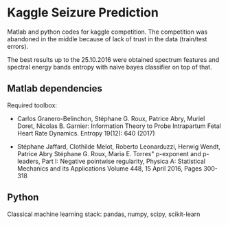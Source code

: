 # Kaggle Seizure Prediction

Matlab and python codes for kaggle competition.
The competition was abandoned in the middle because of lack of trust 
in the data (train/test errors).  

The best results up to the 25.10.2016 were obtained spectrum features and 
spectral energy bands entropy with naive bayes classifier on top of that.

## Matlab dependencies

Required toolbox:

- Carlos Granero-Belinchon, Stéphane G. Roux, Patrice Abry, Muriel Doret, Nicolas B. Garnier: Information Theory to Probe Intrapartum Fetal Heart Rate Dynamics. Entropy 19(12): 640 (2017)

- Stéphane Jaffard, Clothilde Melot, Roberto Leonarduzzi, Herwig Wendt, Patrice Abry Stéphane G. Roux, Maria E. Torres" p-exponent and p-leaders, Part I: Negative pointwise regularity, Physica A: Statistical Mechanics and its Applications
Volume 448, 15 April 2016, Pages 300-318

## Python

Classical machine learning stack: pandas, numpy, scipy, scikit-learn